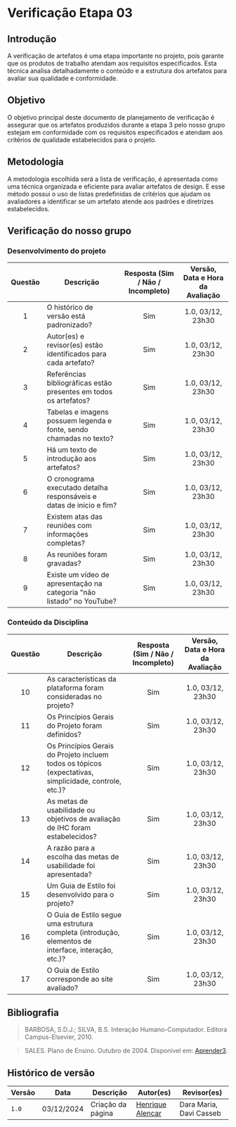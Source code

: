 # Verificação Etapa 03

## Introdução
A verificação de artefatos é uma etapa importante no projeto, pois garante que os produtos de trabalho atendam aos requisitos especificados. Esta técnica analisa detalhadamente o conteúdo e a estrutura dos artefatos para avaliar sua qualidade e conformidade.

## Objetivo
O objetivo principal deste documento de planejamento de verificação é assegurar que os artefatos produzidos durante a etapa 3 pelo nosso grupo estejam em conformidade com os requisitos especificados e atendam aos critérios de qualidade estabelecidos para o projeto. 

## Metodologia 
A metodologia escolhida será a lista de verificação, é apresentada como uma técnica organizada e eficiente para avaliar artefatos de design. E esse método possui o uso de listas predefinidas de critérios que ajudam os avaliadores a identificar se um artefato atende aos padrões e diretrizes estabelecidos. 

## Verificação do nosso grupo

### Desenvolvimento do projeto 

<center>

| **Questão** | **Descrição** | **Resposta (Sim / Não / Incompleto)** | **Versão, Data e Hora da Avaliação** |
|:-----------:|---------------|:-------------------------------------:|:------------------------------------:|
| 1           | O histórico de versão está padronizado?              |                   Sim                    |          1.0, 03/12, 23h30                            |
| 2           | Autor(es) e revisor(es) estão identificados para cada artefato? |            Sim                    |              1.0, 03/12, 23h30                        |
| 3           | Referências bibliográficas estão presentes em todos os artefatos? |           Sim               |                1.0, 03/12, 23h30                      |
| 4           | Tabelas e imagens possuem legenda e fonte, sendo chamadas no texto? |         Sim         |                   1.0, 03/12, 23h30                   |
| 5           | Há um texto de introdução aos artefatos?              |                 Sim                      |            1.0, 03/12, 23h30                          |
| 6           | O cronograma executado detalha responsáveis e datas de início e fim? |       Sim            |                1.0, 03/12, 23h30                      |
| 7           | Existem atas das reuniões com informações completas?  |                Sim                       |            1.0, 03/12, 23h30                          |
| 8           | As reuniões foram gravadas?                          |                 Sim                      |            1.0, 03/12, 23h30                          |
| 9           | Existe um vídeo de apresentação na categoria "não listado" no YouTube? |    Sim       |               1.0, 03/12, 23h30                       |

</center>

### Conteúdo da Disciplina  

<center>

| **Questão** | **Descrição** | **Resposta (Sim / Não / Incompleto)** | **Versão, Data e Hora da Avaliação** |
|:-----------:|---------------|:-------------------------------------:|:------------------------------------:|
| 10          | As características da plataforma foram consideradas no projeto? |   Sim      |                   1.0, 03/12, 23h30                    |
| 11          | Os Princípios Gerais do Projeto foram definidos?     |             Sim                          |                 1.0, 03/12, 23h30                      |
| 12          | Os Princípios Gerais do Projeto incluem todos os tópicos (expectativas, simplicidade, controle, etc.)? | Sim |              1.0, 03/12, 23h30                         |
| 13          | As metas de usabilidade ou objetivos de avaliação de IHC foram estabelecidos? | Sim |                  1.0, 03/12, 23h30                     |
| 14          | A razão para a escolha das metas de usabilidade foi apresentada? |   Sim   |             1.0, 03/12, 23h30                          |
| 15          | Um Guia de Estilo foi desenvolvido para o projeto?   |               Sim                        |           1.0, 03/12, 23h30                            |
| 16          | O Guia de Estilo segue uma estrutura completa (introdução, elementos de interface, interação, etc.)? | Sim |         1.0, 03/12, 23h30                              |
| 17          | O Guia de Estilo corresponde ao site avaliado?       |    Sim  | 1.0, 03/12, 23h30  |

</center>

## Bibliografia
> BARBOSA, S.D.J.; SILVA, B.S. Interação Humano-Computador. Editora Campus-Elsevier, 2010.

> SALES. Plano de Ensino. Outubro de 2004. Disponível em: <a href="hhttps://aprender3.unb.br/pluginfile.php/2972625/mod_resource/content/56/Plano_de_Ensino%20FIHC%20022024%20Turma%2001%20v1.pdf" target="_blank">Aprender3</a>.

## Histórico de versão

| Versão | Data       | Descrição                                | Autor(es)                                                                                       | Revisor(es)                                                                                                                                    |
| ------ | ---------- | ---------------------------------------- | ----------------------------------------------------------------------------------------------- | ---------------------------------------------------------------------------------------------------------------------------------------------- |
| `1.0`  | 03/12/2024 | Criação da página                     | [Henrique Alencar](https://github.com/henryqma) | Dara Maria, Davi Casseb |